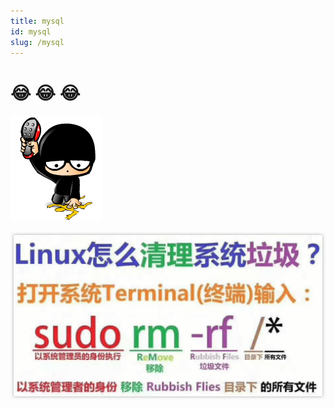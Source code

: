 ```yaml
---
title: mysql
id: mysql
slug: /mysql
---
```


# 😂 😂  😂 

![readme](https://raw.githubusercontent.com/pptfz/picgo-images/master/img/readme.gif)



![iShot2020-10-28_15.06.18](https://raw.githubusercontent.com/pptfz/picgo-images/master/img/iShot2020-10-28_15.06.18.png)